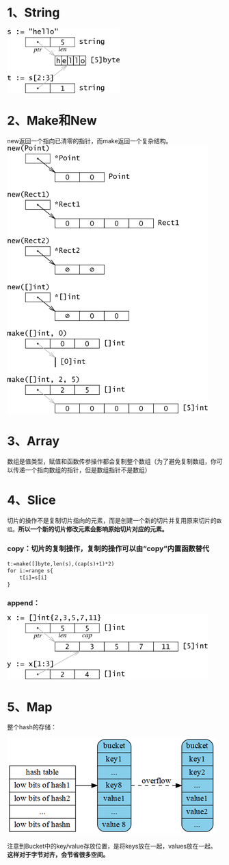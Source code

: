 # 1、**String**
![string](https://github.com/gongshen/GoCase/blob/master/pic/string.png)
# 2、**Make和New**
new返回一个指向已清零的指针，而make返回一个复杂结构。
![make_new](https://github.com/gongshen/GoCase/blob/master/pic/make_new.png)
# 3、**Array**
数组是值类型，赋值和函数传参操作都会复制整个数组（为了避免复制数组，你可以传递一个指向数组的指针，但是数组指针不是数组）
# 4、**Slice**
切片的操作不是复制切片指向的元素，而是创建一个新的切片并复用原来切片的`数组`。**所以一个新的切片修改元素会影响原始切片对应的元素。**
### copy：切片的复制操作，复制的操作可以由“copy”内置函数替代
```
t:=make([]byte,len(s),(cap(s)+1)*2)
for i:=range s{
	t[i]=s[i]
}
```
### append：
![slice](https://github.com/gongshen/GoCase/blob/master/pic/slice.png)
# 5、**Map**
整个hash的存储：

![map](https://github.com/gongshen/GoCase/blob/master/pic/map.png)

注意到Bucket中的key/value存放位置，是将keys放在一起，values放在一起。
**这样对于字节对齐，会节省很多空间。**
